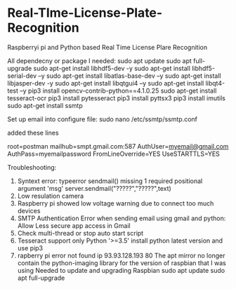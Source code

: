 # Real-TIme-License-Plate-Recognition
Raspberryi pi and Python based Real Time License Plare Recognition

All dependecny or package I needed:
sudo apt update
sudo apt full-upgrade
sudo apt-get install libhdf5-dev -y 
sudo apt-get install libhdf5-serial-dev –y 
sudo apt-get install libatlas-base-dev –y 
sudo apt-get install libjasper-dev -y
sudo apt-get install libqtgui4 –y
sudo apt-get install libqt4-test –y
pip3 install opencv-contrib-python==4.1.0.25
sudo apt-get install tesseract-ocr
pip3 install pytesseract
pip3 install pyttsx3
pip3 install imutils
sudo apt-get install ssmtp

Set up email into configure file:
sudo nano /etc/ssmtp/ssmtp.conf

added these lines

root=postman
mailhub=smpt.gmail.com:587
AuthUser=myemail@gmail.com
AuthPass=myemailpassword
FromLineOverride=YES
UseSTARTTLS=YES

Troubleshooting: 
1. Syntext error: typeerror sendmail() missing 1 required positional argument 'msg'
   server.sendmail("?????","?????",text)
2. Low resulation camera 
3. Raspberry pi showed low voltage warning due to connect too much devices   
4. SMTP Authentication Error when sending email using gmail and python: Allow Less secure app access in Gmail
5. Check multi-thread or stop auto start script
6. Tesseract support only Python '>=3.5'
    install python latest version and use pip3 
7. rapberry pi error not found ip 93.93.128.193 80
   The apt mirror no longer contain the python-imaging library for the version of raspbian that I was using
   Needed to update and upgrading Raspbian
   sudo apt update
   sudo apt full-upgrade
